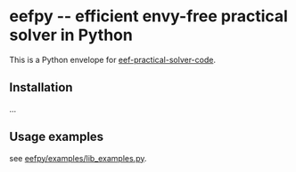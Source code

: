 # eefpy -- efficient envy-free practical solver in Python

This is a Python envelope for [eef-practical-solver-code](https://git.tu-berlin.de/akt-public/eef-practical-solver-code). 

## Installation 

...

## Usage examples

see [eefpy/examples/lib_examples.py](eefpy/examples/lib_examples.py).

